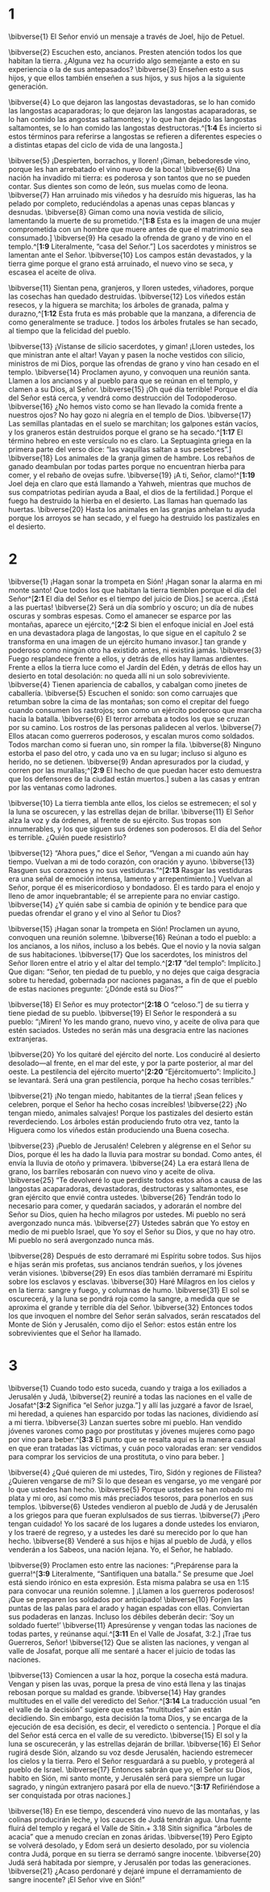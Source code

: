 # 1 
\bibverse{1} El Señor envió un mensaje a través de Joel, hijo de Petuel. 

\bibverse{2} Escuchen esto, ancianos. Presten atención todos los que habitan la tierra. ¿Alguna vez ha ocurrido algo semejante a esto en su experiencia o la de sus antepasados? \bibverse{3} Enseñen esto a sus hijos, y que ellos también enseñen a sus hijos, y sus hijos a la siguiente generación. 

\bibverse{4} Lo que dejaron las langostas devastadoras, se lo han comido las langostas acaparadoras; lo que dejaron las langostas acaparadoras, se lo han comido las angostas saltamontes; y lo que han dejado las langostas saltamontes, se lo han comido las langostas destructoras.^[**1:4** Es incierto si estos términos para referirse a langostas se refieren a diferentes especies o a distintas etapas del ciclo de vida de una langosta.] 


\bibverse{5} ¡Despierten, borrachos, y lloren! ¡Giman, bebedoresde vino, porque les han arrebatado el vino nuevo de la boca! \bibverse{6} Una nación ha invadido mi tierra: es poderosa y son tantos que no se pueden contar. Sus dientes son como de león, sus muelas como de leona. \bibverse{7} Han arruinado mis viñedos y ha desruído mis higueras, las ha pelado por completo, reduciéndolas a apenas unas cepas blancas y desnudas. \bibverse{8} Giman como una novia vestida de silicio, lamentando la muerte de su prometido.^[**1:8** Esta es la imagen de una mujer comprometida con un hombre que muere antes de que el matrimonio sea consumado.] \bibverse{9} Ha cesado la ofrenda de grano y de vino en el templo.^[**1:9** Literalmente, “casa del Señor.”] Los sacerdotes y ministros se lamentan ante el Señor. \bibverse{10} Los campos están devastados, y la tierra gime porque el grano está arruinado, el nuevo vino se seca, y escasea el aceite de oliva. 



\bibverse{11} Sientan pena, granjeros, y lloren ustedes, viñadores, porque las cosechas han quedado destruidas. \bibverse{12} Los viñedos están resecos, y la higuera se marchita; los árboles de granada, palma y durazno,^[**1:12** Esta fruta es más probable que la manzana, a diferencia de como generalmente se traduce. ] todos los árboles frutales se han secado, al tiempo que la felicidad del pueblo. 


\bibverse{13} ¡Vístanse de silicio sacerdotes, y giman! ¡Lloren ustedes, los que ministran ante el altar! Vayan y pasen la noche vestidos con silicio, ministros de mi Dios, porque las ofrendas de grano y vino han cesado en el templo. \bibverse{14} Proclamen ayuno, y convoquen una reunión santa. Llamen a los ancianos y al pueblo para que se reúnan en el templo, y clamen a su Dios, al Señor. \bibverse{15} ¡Oh qué día terrible! Porque el día del Señor está cerca, y vendrá como destrucción del Todopoderoso. \bibverse{16} ¿No hemos visto como se han llevado la comida frente a nuestros ojos? No hay gozo ni alegría en el templo de Dios. \bibverse{17} Las semillas plantadas en el suelo se marchitan; los galpones están vacíos, y los graneros están destruidos porque el grano se ha secado.^[**1:17** El término hebreo en este versículo no es claro. La Septuaginta griega en la primera parte del verso dice: “las vaquillas saltan a sus pesebres”.] \bibverse{18} Los animales de la granja gimen de hambre. Los rebaños de ganado deambulan por todas partes porque no encuentran hierba para comer, y el rebaño de ovejas sufre. \bibverse{19} ¡A ti, Señor, clamo!^[**1:19** Joel deja en claro que está llamando a Yahweh, mientras que muchos de sus compatriotas pedirían ayuda a Baal, el dios de la fertilidad.] Porque el fuego ha destruido la hierba en el desierto. Las llamas han quemado las huertas. \bibverse{20} Hasta los animales en las granjas anhelan tu ayuda porque los arroyos se han secado, y el fuego ha destruido los pastizales en el desierto.

 

# 2 
\bibverse{1} ¡Hagan sonar la trompeta en Sión! ¡Hagan sonar la alarma en mi monte santo! Que todos los que habitan la tierra tiemblen porque el día del Señor^[**2:1** El día del Señor es el tiempo del juicio de Dios.] se acerca. ¡Está a las puertas! \bibverse{2} Será un día sombrío y oscuro; un día de nubes oscuras y sombras espesas. Como el amanecer se esparce por las montañas, aparece un ejército,^[**2:2** Si bien el enfoque inicial en Joel está en una devastadora plaga de langostas, lo que sigue en el capítulo 2 se transforma en una imagen de un ejército humano invasor.] tan grande y poderoso como ningún otro ha existido antes, ni existirá jamás. \bibverse{3} Fuego resplandece frente a ellos, y detrás de ellos hay llamas ardientes. Frente a ellos la tierra luce como el Jardín del Edén, y detrás de ellos hay un desierto en total desolación: no queda allí ni un solo sobreviviente. \bibverse{4} Tienen apariencia de caballos, y cabalgan como jinetes de caballería. \bibverse{5} Escuchen el sonido: son como carruajes que retumban sobre la cima de las montañas; son como el crepitar del fuego cuando consumen los rastrojos; son como un ejército poderoso que marcha hacia la batalla. \bibverse{6} El terror arrebata a todos los que se cruzan por su camino. Los rostros de las personas palidecen al verlos. \bibverse{7} Ellos atacan como guerreros poderosos, y escalan muros como soldados. Todos marchan como si fueran uno, sin romper la fila. \bibverse{8} Ninguno estorba el paso del otro, y cada uno va en su lugar; incluso si alguno es herido, no se detienen. \bibverse{9} Andan apresurados por la ciudad, y corren por las murallas;^[**2:9** El hecho de que puedan hacer esto demuestra que los defensores de la ciudad están muertos.] suben a las casas y entran por las ventanas como ladrones. 




\bibverse{10} La tierra tiembla ante ellos, los cielos se estremecen; el sol y la luna se oscurecen, y las estrellas dejan de brillar. \bibverse{11} El Señor alza la voz y da órdenes, al frente de su ejército. Sus tropas son innumerables, y los que siguen sus órdenes son poderosos. El día del Señor es terrible. ¿Quién puede resistirlo? 

\bibverse{12} “Ahora pues,” dice el Señor, “Vengan a mi cuando aún hay tiempo. Vuelvan a mi de todo corazón, con oración y ayuno. \bibverse{13} Rasguen sus corazones y no sus vestiduras.”^[**2:13** Rasgar las vestiduras era una señal de emoción intensa, lamento y arrepentimiento.] Vuelvan al Señor, porque él es misericordioso y bondadoso. Él es tardo para el enojo y lleno de amor inquebrantable; él se arrepiente para no enviar castigo. \bibverse{14} ¿Y quién sabe si cambia de opinión y te bendice para que puedas ofrendar el grano y el vino al Señor tu Dios? 


\bibverse{15} ¡Hagan sonar la trompeta en Sión! Proclamen un ayuno, convoquen una reunión solemne. \bibverse{16} Reúnan a todo el pueblo: a los ancianos, a los niños, incluso a los bebés. Que el novio y la novia salgan de sus habitaciones. \bibverse{17} Que los sacerdotes, los ministros del Señor lloren entre el atrio y el altar del templo.^[**2:17** “del templo”: Implícito.] Que digan: “Señor, ten piedad de tu pueblo, y no dejes que caiga desgracia sobre tu heredad, gobernada por naciones paganas, a fin de que el pueblo de estas naciones pregunte: ‘¿Dónde está su Dios?’” 


\bibverse{18} El Señor es muy protector^[**2:18** O “celoso.”] de su tierra y tiene piedad de su pueblo. \bibverse{19} El Señor le responderá a su pueblo: “¡Miren! Yo les mando grano, nuevo vino, y aceite de oliva para que estén saciados. Ustedes no serán más una desgracia entre las naciones extranjeras. 


\bibverse{20} Yo los quitaré del ejército del norte. Los conduciré al desierto desolado—al frente, en el mar del este, y por la parte posterior, al mar del oeste. La pestilencia del ejército muerto^[**2:20** “Ejércitomuerto”: Implícito.] se levantará. Será una gran pestilencia, porque ha hecho cosas terribles.” 


\bibverse{21} ¡No tengan miedo, habitantes de la tierra! ¡Sean felices y celebren, porque el Señor ha hecho cosas increíbles! \bibverse{22} ¡No tengan miedo, animales salvajes! Porque los pastizales del desierto están reverdeciendo. Los árboles están produciendo fruto otra vez, tanto la Higuera como los viñedos están produciendo una Buena cosecha. 

\bibverse{23} ¡Pueblo de Jerusalén! Celebren y alégrense en el Señor su Dios, porque él les ha dado la lluvia para mostrar su bondad. Como antes, él envía la lluvia de otoño y primavera. \bibverse{24} La era estará llena de grano, los barriles rebosarán con nuevo vino y aceite de oliva. \bibverse{25} “Te devolveré lo que perdiste todos estos años a causa de las langostas acaparadoras, devastadoras, destructoras y saltamontes, ese gran ejército que envié contra ustedes. \bibverse{26} Tendrán todo lo necesario para comer, y quedarán saciados, y adorarán el nombre del Señor su Dios, quien ha hecho milagros por ustedes. Mi pueblo no será avergonzado nunca más. \bibverse{27} Ustedes sabrán que Yo estoy en medio de mi pueblo Israel, que Yo soy el Señor su Dios, y que no hay otro. Mi pueblo no será avergonzado nunca más. 

\bibverse{28} Después de esto derramaré mi Espíritu sobre todos. Sus hijos e hijas serán mis profetas, sus ancianos tendrán sueños, y los jóvenes verán visiones. \bibverse{29} En esos días también derramaré mi Espíritu sobre los esclavos y esclavas. \bibverse{30} Haré Milagros en los cielos y en la tierra: sangre y fuego, y columnas de humo. \bibverse{31} El sol se oscurecerá, y la luna se pondrá roja como la sangre, a medida que se aproxima el grande y terrible día del Señor. \bibverse{32} Entonces todos los que invoquen el nombre del Señor serán salvados, serán rescatados del Monte de Sión y Jerusalén, como dijo el Señor: estos están entre los sobrevivientes que el Señor ha llamado. 

# 3 
\bibverse{1} Cuando todo esto suceda, cuando y traiga a los exiliados a Jerusalén y Judá, \bibverse{2} reuniré a todas las naciones en el valle de Josafat^[**3:2** Significa “el Señor juzga.”] y allí las juzgaré a favor de Israel, mi heredad, a quienes han esparcido por todas las naciones, dividiendo así a mi tierra. \bibverse{3} Lanzan suertes sobre mi pueblo. Han vendido jóvenes varones como pago por prostitutas y jóvenes mujeres como pago por vino para beber.^[**3:3** El punto que se resalta aquí es la manera casual en que eran tratadas las víctimas, y cuán poco valoradas eran: ser vendidos para comprar los servicios de una prostituta, o vino para beber. ] 



\bibverse{4} ¿Qué quieren de mi ustedes, Tiro, Sidón y regiones de Filistea? ¿Quieren vengarse de mi? Si lo que desean es vengarse, yo me vengaré por lo que ustedes han hecho. \bibverse{5} Porque ustedes se han robado mi plata y mi oro, así como mis más preciados tesoros, para ponerlos en sus templos. \bibverse{6} Ustedes vendieron al pueblo de Judá y de Jerusalén a los griegos para que fueran explulsados de sus tierras. \bibverse{7} ¡Pero tengan cuidado! Yo los sacaré de los lugares a donde ustedes los enviaron, y los traeré de regreso, y a ustedes les daré su merecido por lo que han hecho. \bibverse{8} Venderé a sus hijos e hijas al pueblo de Judá, y ellos venderán a los Sabeos, una nación lejana. Yo, el Señor, he hablado. 

\bibverse{9} Proclamen esto entre las naciones: “¡Prepárense para la guerra!^[**3:9** Literalmente, “Santifiquen una batalla.” Se presume que Joel está siendo irónico en esta expresión. Esta misma palabra se usa en 1:15 para convocar una reunión solemne. ] ¡Llamen a los guerreros poderosos! ¡Que se preparen los soldados por anticipado! \bibverse{10} Forjen las puntas de las palas para el arado y hagan espadas con ellas. Conviertan sus podaderas en lanzas. Incluso los débiles deberán decir: ‘Soy un soldado fuerte!’ \bibverse{11} Apresúrense y vengan todas las naciones de todas partes, y reúnanse aquí.^[**3:11** En el Valle de Josafat, 3:2.] ¡Trae tus Guerreros, Señor! \bibverse{12} Que se alisten las naciones, y vengan al valle de Josafat, porque allí me sentaré a hacer el juicio de todas las naciones. 



\bibverse{13} Comiencen a usar la hoz, porque la cosecha está madura. Vengan y pisen las uvas, porque la presa de vino está llena y las tinajas rebosan porque su maldad es grande. \bibverse{14} Hay grandes multitudes en el valle del veredicto del Señor.^[**3:14** La traducción usual “en el valle de la decisión” sugiere que estas “multitudes” aún están decidiendo. Sin embargo, esta decisión la toma Dios, y se encarga de la ejecución de esa decisión, es decir, el veredicto o sentencia. ] Porque el día del Señor está cerca en el valle de su veredicto. \bibverse{15} El sol y la luna se oscurecerán, y las estrellas dejarán de brillar. \bibverse{16} El Señor rugirá desde Sión, alzando su voz desde Jerusalén, haciendo estremecer los cielos y la tierra. Pero el Señor resguardará a su pueblo, y protegerá al pueblo de Israel. \bibverse{17} Entonces sabrán que yo, el Señor su Dios, habito en Sión, mi santo monte, y Jerusalén será para siempre un lugar sagrado, y ningún extranjero pasará por ella de nuevo.^[**3:17** Refiriéndose a ser conquistada por otras naciones.] 



\bibverse{18} En ese tiempo, descenderá vino nuevo de las montañas, y las colinas producirán leche, y los cauces de Judá tendrán agua. Una fuente fluirá del templo y regará el Valle de Sitín.+ 3.18 Sitín significa “árboles de acacia” que a menudo crecían en zonas áridas. \bibverse{19} Pero Egipto se volverá desolado, y Edom será un desierto desolado, por su violencia contra Judá, porque en su tierra se derramó sangre inocente. \bibverse{20} Judá será habitada por siempre, y Jerusalén por todas las generaciones. \bibverse{21} ¿Acaso perdonaré y dejaré impune el derramamiento de sangre inocente? ¡El Señor vive en Sión!” 